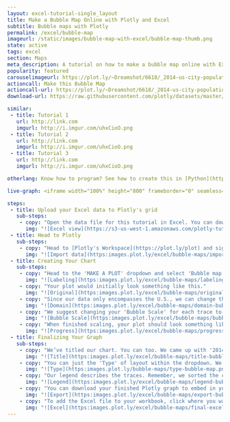 ```yaml
---
layout: excel-tutorial-single_layout
title: Make a Bubble Map Online with Plotly and Excel
subtitle: Bubble maps with Plotly
permalink: /excel/bubble-map
imageurl: /static/images/bubble-map-with-excel/bubble-map-thumb.png
state: active
tags: excel
section: Maps
meta_description: A tutorial on how to make a bubble map online with Excel.
popularity: featured
carouselimageurl: https://plot.ly/~Dreamshot/6618/_2014-us-city-populations.png
actioncall: Make this Bubble Map
actioncall-url: https://plot.ly/~Dreamshot/6618/_2014-us-city-populations/
download-url: https://raw.githubusercontent.com/plotly/datasets/master/2014_us_cities.csv

similar:
 - title: Tutorial 1
   url: http://link.com
   imgurl: http://i.imgur.com/uhxCioO.png
 - title: Tutorial 2
   url: http://link.com
   imgurl: http://i.imgur.com/uhxCioO.png
 - title: Tutorial 3
   url: http://link.com
   imgurl: http://i.imgur.com/uhxCioO.png

otherlang: Know how to program? See how to create this in [Python](https://plot.ly/python/bubble-charts/) or [R](https://plot.ly/r/bubble-charts/).

live-graph: <iframe width="100%" height="800" frameborder="0" seamless="seamless" scrolling="no" src="https://plot.ly/~Dreamshot/6618.embed"></iframe>

steps:
 - title: Upload your Excel data to Plotly's grid
   sub-steps:
    - copy: "Open the data file for this tutorial in Excel. You can download the file here in [CSV format](https://raw.githubusercontent.com/plotly/datasets/master/2014_us_cities.csv)"
      img: "![Excel view](https://s3-us-west-1.amazonaws.com/plotly-tutorials/excel/bubble-maps/excel-view-bubble-map.png)"
 - title: Head to Plotly
   sub-steps:
    - copy: "Head to [Plotly's Workspace](https://plot.ly/plot) and sign into your free Plotly account. Go to 'Import', click 'Upload a file', then choose your Excel file to upload. Your Excel file will now open in Plotly's grid. For more about Plotly's grid, see [this tutorial](/add-data-to-the-plotly-grid/)"
      img: "![Import data](https:images.plot.ly/excel/bubble-maps/import.png)"
 - title: Creating Your Chart
   sub-steps:
    - copy: "Head to the 'MAKE A PLOT' dropdown and select 'Bubble map.' Label your columns like we did below. You'll have a column for latitude and longitude. Then, click both the 'Size By' and 'Text' options on the left; assign 'Text' to the city and 'Size By' to the population. For ideal bubble sizing on your final chart, organize the cities by population (separate top 2, then 3-10, 11-20, 21-50 and 50-3000)."
      img: "![Labeling](https:images.plot.ly/excel/bubble-maps/labeling-bubble-map.png)"
    - copy: "Your plot would initially look something like this."
      img: "![Original](https:images.plot.ly/excel/bubble-maps/original-bubble-map.png)"
    - copy: "Since our data only encompasses the U.S., we can change the map layout to focus on the Lower 48, Alaska and Hawaii. Head to the LAYOUT popover, then select the 'Geo layout' option and select 'USA' within the scope dropdown."
      img: "![Domain](https:images.plot.ly/excel/bubble-maps/domain-bubble-map.png)"
    - copy: "We suggest changing your 'Bubble Scale' for each trace to enhance the visual appeal. Head to the TRACES popover, then the 'Style' menu. For 'trace 0 [0-2],' use an area of 200. 'Trace 1 [3-10]' should have an area of 500, then 1000 for 'trace 3 [11-20],' 2000 for 'trace 4 [21-50],' and 3000 for 'trace 5 [50-3000].'"
      img: "![Bubble Scale](https:images.plot.ly/excel/bubble-maps/bubble-scale-bubble-map.png)"
    - copy: "When finished scaling, your plot should look something like this."
      img: "![Progress](https:images.plot.ly/excel/bubble-maps/progress-bubble-map.png)"
 - title: Finalizing Your Graph
   sub-steps:
    - copy: "We’ve titled our chart. You can too. We came up with '2014 U.S. City Populations.'"
      img: "![Title](https:images.plot.ly/excel/bubble-maps/title-bubble-map.png)"
    - copy: "You can just the 'Type' of layout within the dropdown. We suggest going with 'Albers usa' for this plot."
      img: "![Type](https:images.plot.ly/bubble-maps/type-bubble-map.png)"
    - copy: "Our legend describes the traces. Remember, we sorted the cities by population earlier. Label your traces accordingly."
      img: "![Legend](https:images.plot.ly/excel/bubble-maps/legend-bubble-map.png)"
    - copy: "You can download your finished Plotly graph to embed in your Excel workbook. We also recommend including the Plotly link to the graph inside your Excel workbook for easy access to the interactive Plotly version. Get the link to your graph by clicking the 'Share' button. Download an image of your Plotly graph by clicking EXPORT on the toolbar."
      img: "![Export](https:images.plot.ly/excel/bubble-maps/export-bubble-map.png)"
    - copy: "To add the Excel file to your workbook, click where you want to insert the picture inside Excel. On the INSERT tab inside Excel, in the ILLUSTRATIONS group, click PICTURE. Locate the Plotly graph image that you downloaded and then double-click it. Notice that we also copy-pasted the Plotly graph link in a cell for easy access to the interactive Plotly version."
      img: "![Excel](https:images.plot.ly/excel/bubble-maps/final-excel-bubble-map.png)"
---
```

